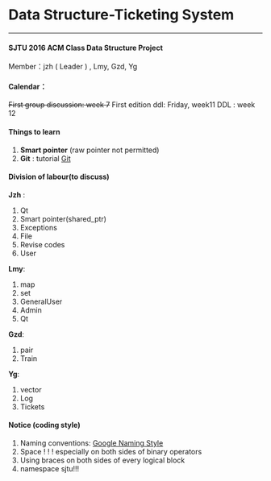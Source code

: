 # Data Structure-Ticketing System
****

#### SJTU 2016 ACM Class Data Structure Project
Member：jzh ( Leader ) , Lmy, Gzd, Yg


#### Calendar：
~~First group discussion: week 7~~
First edition ddl:  Friday, week11
DDL  :   week 12

#### Things to learn
1. **Smart pointer** (raw pointer not permitted)
2. **Git** : tutorial [Git](http://www.liaoxuefeng.com/wiki/0013739516305929606dd18361248578c67b8067c8c017b000) 

#### Division of labour(to discuss)
**Jzh** : 
1. Qt
2. Smart pointer(shared_ptr)
3. Exceptions
4. File
5. Revise codes
6. User

**Lmy**:
1. map
2. set
3. GeneralUser
4. Admin
5. Qt

**Gzd**:
1. pair
2. Train

**Yg**:
1. vector
2. Log 
3. Tickets

#### Notice (coding style)
1. Naming conventions: 
[Google Naming Style](http://zh-google-styleguide.readthedocs.io/en/latest/google-cpp-styleguide/naming/) 
2. Space ! ! !    especially on both sides of binary operators
3. Using braces on both sides of every logical block
4. namespace sjtu!!!